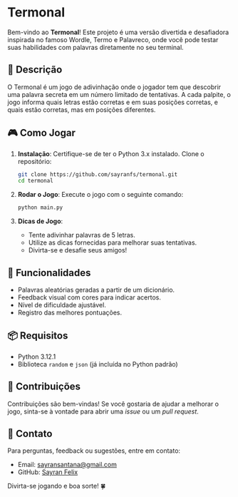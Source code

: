 # Termonal

Bem-vindo ao **Termonal**! Este projeto é uma versão divertida e desafiadora inspirada no famoso Wordle, Termo e Palavreco, onde você pode testar suas habilidades com palavras diretamente no seu terminal. 

## 📜 Descrição

O Termonal é um jogo de adivinhação onde o jogador tem que descobrir uma palavra secreta em um número limitado de tentativas. A cada palpite, o jogo informa quais letras estão corretas e em suas posições corretas, e quais estão corretas, mas em posições diferentes. 

## 🎮 Como Jogar

1. **Instalação**: Certifique-se de ter o Python 3.x instalado. Clone o repositório:

   ```bash
   git clone https://github.com/sayranfs/termonal.git
   cd termonal
   ```

2. **Rodar o Jogo**: Execute o jogo com o seguinte comando:

   ```bash
   python main.py
   ```

3. **Dicas de Jogo**:
   - Tente adivinhar palavras de 5 letras.
   - Utilize as dicas fornecidas para melhorar suas tentativas.
   - Divirta-se e desafie seus amigos!

## 🚀 Funcionalidades

- Palavras aleatórias geradas a partir de um dicionário.
- Feedback visual com cores para indicar acertos.
- Nível de dificuldade ajustável.
- Registro das melhores pontuações.

## 📦 Requisitos

- Python 3.12.1
- Biblioteca `random` e `json` (já incluída no Python padrão)

## 🔧 Contribuições

Contribuições são bem-vindas! Se você gostaria de ajudar a melhorar o jogo, sinta-se à vontade para abrir uma *issue* ou um *pull request*. 

## 💬 Contato

Para perguntas, feedback ou sugestões, entre em contato:

- Email: sayransantana@gmail.com
- GitHub: [Sayran Felix](https://github.com/sayranfs)

Divirta-se jogando e boa sorte! 🍀